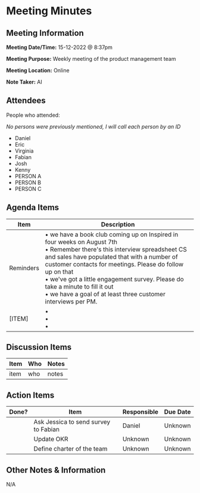 # Meeting Minutes
## Meeting Information
**Meeting Date/Time:** 15-12-2022 @ 8:37pm

**Meeting Purpose:**  Weekly meeting of the product management team

**Meeting Location:**  Online

**Note Taker:** AI 

## Attendees
People who attended:

*No persons were previously mentioned, I will call each person by an ID*

- Daniel
- Eric
- Virginia
- Fabian 
- Josh
- Kenny
- PERSON A
- PERSON B
- PERSON C

## Agenda Items

Item | Description
---- | ----
Reminders | • we have a book club coming up on Inspired in four weeks on August 7th<br>• Remember there's this interview spreadsheet CS and sales have populated that with a number of customer contacts for meetings. Please do follow up on that<br>•  we've got a little engagement survey. Please do take a minute to fill it out <br> •  we have a goal of at least three customer interviews per PM.
[ITEM] | • <br>• <br>• 

## Discussion Items
Item | Who | Notes |
---- | ---- | ---- |
item | who | notes |


## Action Items
| Done? | Item | Responsible | Due Date |
| ---- | ---- | ---- | ---- |
| | Ask Jessica to send survey to Fabian | Daniel | Unknown |
| | Update OKR | Unknown | Unknown |
| | Define charter of the team | Unknown | Unknown |

## Other Notes & Information
N/A